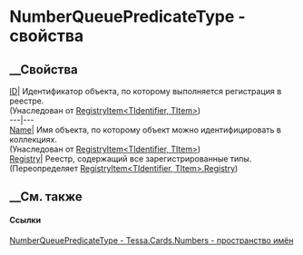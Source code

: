 # NumberQueuePredicateType - свойства
##  __Свойства
[ID](P_Tessa_Platform_RegistryItem_2_ID.htm)| Идентификатор объекта, по
которому выполняется регистрация в реестре.  
(Унаследован от [RegistryItem<TIdentifier,
TItem>](T_Tessa_Platform_RegistryItem_2.htm))  
---|---  
[Name](P_Tessa_Platform_RegistryItem_2_Name.htm)| Имя объекта, по которому
объект можно идентифицировать в коллекциях.  
(Унаследован от [RegistryItem<TIdentifier,
TItem>](T_Tessa_Platform_RegistryItem_2.htm))  
[Registry](P_Tessa_Cards_Numbers_NumberQueuePredicateType_Registry.htm)|
Реестр, содержащий все зарегистрированные типы.  
(Переопределяет [RegistryItem<TIdentifier,
TItem>.Registry](P_Tessa_Platform_RegistryItem_2_Registry.htm))  
##  __См. также
#### Ссылки
[NumberQueuePredicateType -
](T_Tessa_Cards_Numbers_NumberQueuePredicateType.htm)
[Tessa.Cards.Numbers - пространство имён](N_Tessa_Cards_Numbers.htm)
